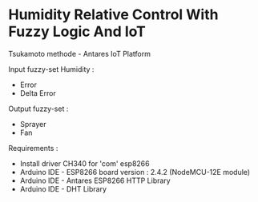 # Humidity Relative Control With Fuzzy Logic And IoT

Tsukamoto methode - Antares IoT Platform

Input fuzzy-set Humidity :
- Error
- Delta Error

Output fuzzy-set :
- Sprayer
- Fan

Requirements :
- Install driver CH340 for 'com' esp8266
- Arduino IDE - ESP8266 board version : 2.4.2 (NodeMCU-12E module)
- Arduino IDE - Antares ESP8266 HTTP Library
- Arduino IDE - DHT Library
